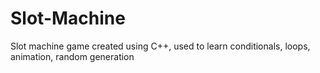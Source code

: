 # Slot-Machine
Slot machine game created using C++, used to learn conditionals, loops, animation, random generation
